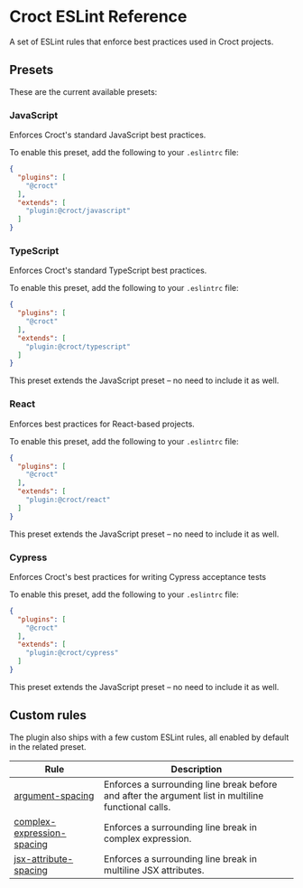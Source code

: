 # Croct ESLint Reference

A set of ESLint rules that enforce best practices used in Croct projects.

## Presets

These are the current available presets:

### JavaScript

Enforces Croct's standard JavaScript best practices.

To enable this preset, add the following to your `.eslintrc` file:

```json
{
  "plugins": [
    "@croct"
  ],
  "extends": [
    "plugin:@croct/javascript"
  ]
}
```

### TypeScript

Enforces Croct's standard TypeScript best practices.

To enable this preset, add the following to your `.eslintrc` file:

```json
{
  "plugins": [
    "@croct"
  ],
  "extends": [
    "plugin:@croct/typescript"
  ]
}
```

This preset extends the JavaScript preset – no need to include it as well.

### React

Enforces best practices for React-based projects.

To enable this preset, add the following to your `.eslintrc` file:

```json
{
  "plugins": [
    "@croct"
  ],
  "extends": [
    "plugin:@croct/react"
  ]
}
```

This preset extends the JavaScript preset – no need to include it as well.

### Cypress

Enforces Croct's best practices for writing Cypress acceptance tests

To enable this preset, add the following to your `.eslintrc` file:

```json
{
  "plugins": [
    "@croct"
  ],
  "extends": [
    "plugin:@croct/cypress"
  ]
}
```

This preset extends the JavaScript preset – no need to include it as well.

## Custom rules

The plugin also ships with a few custom ESLint rules, all enabled by default in the related preset.

| Rule                                                              | Description                                                                                         |
|-------------------------------------------------------------------|-----------------------------------------------------------------------------------------------------|
| [argument-spacing](rules/argument-spacing.md)                     | Enforces a surrounding line break before and after the argument list in multiline functional calls. |
| [complex-expression-spacing](rules/complex-expression-spacing.md) | Enforces a surrounding line break in complex expression.                                            |
| [jsx-attribute-spacing](rules/jsx-attribute-spacing.md)           | Enforces a surrounding line break in multiline JSX attributes.                                      |
